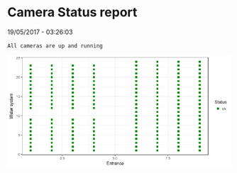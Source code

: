 Camera Status report
================
19/05/2017 - 03:26:03

    All cameras are up and running

![](camreport_files/figure-markdown_github/unnamed-chunk-2-1.png)
